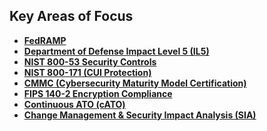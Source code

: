 ## **Key Areas of Focus**

- **[FedRAMP](./FedRAMP.md)**
- **[Department of Defense Impact Level 5 (IL5)](./DoD_Impact_Levels.md)**
- **[NIST 800-53 Security Controls](./NIST_800-53.md)**
- **[NIST 800-171 (CUI Protection)](./NIST_800-171.md)**
- **[CMMC (Cybersecurity Maturity Model Certification)](./cmmc.md)**
- **[FIPS 140-2 Encryption Compliance](./FIPS_140-2.md)**
- **[Continuous ATO (cATO)](./cATO.md)**
- **[Change Management & Security Impact Analysis (SIA)](./Change_Management_Security_Impact_Analysis.md)**